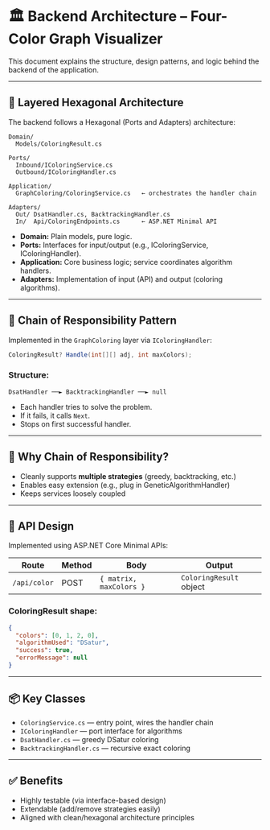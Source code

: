 # 🏛️ Backend Architecture – Four-Color Graph Visualizer

This document explains the structure, design patterns, and logic behind the backend of the application.

---

## 🧱 Layered Hexagonal Architecture

The backend follows a Hexagonal (Ports and Adapters) architecture:

```
Domain/
  Models/ColoringResult.cs

Ports/
  Inbound/IColoringService.cs
  Outbound/IColoringHandler.cs

Application/
  GraphColoring/ColoringService.cs   ← orchestrates the handler chain

Adapters/
  Out/ DsatHandler.cs, BacktrackingHandler.cs
  In/  Api/ColoringEndpoints.cs      ← ASP.NET Minimal API
```

- **Domain:** Plain models, pure logic.
- **Ports:** Interfaces for input/output (e.g., IColoringService, IColoringHandler).
- **Application:** Core business logic; service coordinates algorithm handlers.
- **Adapters:** Implementation of input (API) and output (coloring algorithms).

---

## 🔁 Chain of Responsibility Pattern

Implemented in the `GraphColoring` layer via `IColoringHandler`:

```csharp
ColoringResult? Handle(int[][] adj, int maxColors);
```

### Structure:

```
DsatHandler ──► BacktrackingHandler ──► null
```

- Each handler tries to solve the problem.
- If it fails, it calls `Next`.
- Stops on first successful handler.

---

## 🧠 Why Chain of Responsibility?

- Cleanly supports **multiple strategies** (greedy, backtracking, etc.)
- Enables easy extension (e.g., plug in GeneticAlgorithmHandler)
- Keeps services loosely coupled

---

## 🚦 API Design

Implemented using ASP.NET Core Minimal APIs:

| Route        | Method | Body                      | Output                |
|--------------|--------|---------------------------|------------------------|
| `/api/color` | POST   | `{ matrix, maxColors }`   | `ColoringResult` object |

### ColoringResult shape:

```json
{
  "colors": [0, 1, 2, 0],
  "algorithmUsed": "DSatur",
  "success": true,
  "errorMessage": null
}
```

---

## 📦 Key Classes

- `ColoringService.cs` — entry point, wires the handler chain
- `IColoringHandler` — port interface for algorithms
- `DsatHandler.cs` — greedy DSatur coloring
- `BacktrackingHandler.cs` — recursive exact coloring

---

## ✅ Benefits

- Highly testable (via interface-based design)
- Extendable (add/remove strategies easily)
- Aligned with clean/hexagonal architecture principles